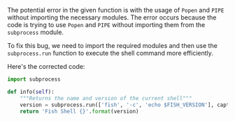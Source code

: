 The potential error in the given function is with the usage of `Popen` and `PIPE` without importing the necessary modules. The error occurs because the code is trying to use `Popen` and `PIPE` without importing them from the `subprocess` module.

To fix this bug, we need to import the required modules and then use the `subprocess.run` function to execute the shell command more efficiently.

Here's the corrected code:

```python
import subprocess

def info(self):
    """Returns the name and version of the current shell"""
    version = subprocess.run(['fish', '-c', 'echo $FISH_VERSION'], capture_output=True, text=True).stdout.strip()
    return 'Fish Shell {}'.format(version)
```